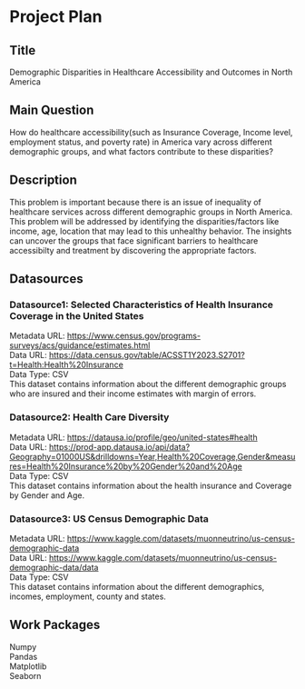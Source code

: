 # Project Plan

## Title
Demographic Disparities in Healthcare Accessibility and Outcomes in North America

## Main Question
How do healthcare accessibility(such as Insurance Coverage, Income level, employment status, and poverty rate) in America vary across different demographic groups, and what factors contribute to these disparities?

## Description
This problem is important because there is an issue of inequality of healthcare services across different demographic groups in North America. This problem will be addressed by identifying the disparities/factors like income, age, location that may lead to this unhealthy behavior. The insights can uncover the groups that face significant barriers to healthcare accessibilty and treatment by discovering the appropriate factors.

## Datasources

### Datasource1: Selected Characteristics of Health Insurance Coverage in the United States
Metadata URL: https://www.census.gov/programs-surveys/acs/guidance/estimates.html  
Data URL: https://data.census.gov/table/ACSST1Y2023.S2701?t=Health:Health%20Insurance  
Data Type: CSV  
This dataset contains information about the different demographic groups who are insured and their income estimates with margin of errors.

### Datasource2: Health Care Diversity
Metadata URL: https://datausa.io/profile/geo/united-states#health  
Data URL: https://prod-app.datausa.io/api/data?Geography=01000US&drilldowns=Year,Health%20Coverage,Gender&measures=Health%20Insurance%20by%20Gender%20and%20Age  
Data Type: CSV  
This dataset contains information about the health insurance and Coverage by Gender and Age.

### Datasource3: US Census Demographic Data
Metadata URL: https://www.kaggle.com/datasets/muonneutrino/us-census-demographic-data   
Data URL: https://www.kaggle.com/datasets/muonneutrino/us-census-demographic-data/data  
Data Type: CSV  
This dataset contains information about the different demographics, incomes, employment, county and states.

## Work Packages
Numpy  
Pandas  
Matplotlib  
Seaborn 
